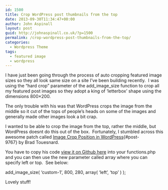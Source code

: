 ```yaml
---
id: 1500
title: Crop WordPress post thumbnails from the top
date: 2013-09-30T11:34:47+00:00
author: John Aspinall
layout: post
guid: http://johnaspinall.co.uk/?p=1500
permalink: /crop-wordpress-post-thumbnails-from-the-top/
categories:
  - Wordpress Theme
tags:
  - featured image
  - wordpress
---
```

I have just been going through the process of auto cropping featured image sizes so they all look same size on a site I&#8217;ve been building recently.  I was using the &#8220;hard crop&#8221; parameter of the add\_image\_size function to crop all my featured post images so they adopt a king of &#8216;letterbox&#8217; shape using the dimensions 800&#215;200.

<!--more-->

The only trouble with his was that WordPress crops the image from the middle so it cut of the tops of people&#8217;s heads on some of the images and generally made other images look a bit crap.

I wanted to be able to crop the image from the top, rather the middle, but WordPress doesnt do this out of the box.  Fortunately, I stumbled across this awesome patch called [Image Crop Position in WordPress](http://bradt.ca/blog/image-crop-position-in-wordpress/){#post-9767} by Brad Touesnard.

You have to copy his code [view it on Github here](https://gist.github.com/bradt/1406471#file-wp-image-crop-position-php) into your functions.php and you can then use the new parameter called array where you can specify left or top.  See below:

add\_image\_size( &#8216;custom-1&#8217;, 800, 280, array( &#8216;left&#8217;, &#8216;top&#8217; ) );

Lovely stuff!